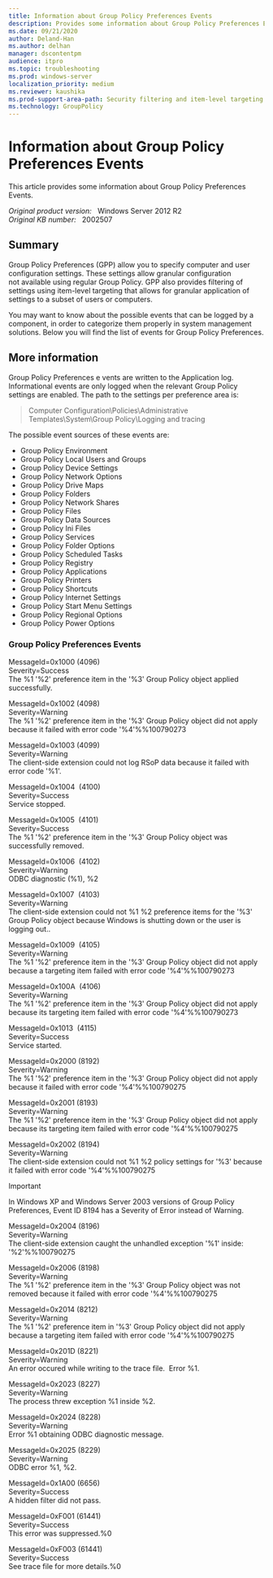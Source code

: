 ```yaml
---
title: Information about Group Policy Preferences Events
description: Provides some information about Group Policy Preferences Events
ms.date: 09/21/2020
author: Deland-Han
ms.author: delhan 
manager: dscontentpm
audience: itpro
ms.topic: troubleshooting
ms.prod: windows-server
localization_priority: medium
ms.reviewer: kaushika
ms.prod-support-area-path: Security filtering and item-level targeting
ms.technology: GroupPolicy
---
```

# Information about Group Policy Preferences Events

This article provides some information about Group Policy Preferences Events.

_Original product version:_ &nbsp; Windows Server 2012 R2  
_Original KB number:_ &nbsp; 2002507

## Summary

Group Policy Preferences (GPP) allow you to specify computer and user configuration settings. These settings allow granular configuration not available using regular Group Policy. GPP also provides filtering of settings using item-level targeting that allows for granular application of settings to a subset of users or computers.  

You may want to know about the possible events that can be logged by a component, in order to categorize them properly in system management solutions. Below you will find the list of events for Group Policy Preferences.

## More information

Group Policy Preferences e vents are written to the Application log. Informational events are only logged when the relevant Group Policy settings are enabled. The path to the settings per preference area is:  

 >Computer Configuration\Policies\Administrative Templates\System\Group Policy\Logging and tracing  

The possible event sources of these events are:
- Group Policy Environment 
- Group Policy Local Users and Groups 
- Group Policy Device Settings 
- Group Policy Network Options 
- Group Policy Drive Maps 
- Group Policy Folders 
- Group Policy Network Shares 
- Group Policy Files 
- Group Policy Data Sources 
- Group Policy Ini Files 
- Group Policy Services 
- Group Policy Folder Options 
- Group Policy Scheduled Tasks 
- Group Policy Registry 
- Group Policy Applications 
- Group Policy Printers 
- Group Policy Shortcuts 
- Group Policy Internet Settings 
- Group Policy Start Menu Settings 
- Group Policy Regional Options 
- Group Policy Power Options 

### Group Policy Preferences Events

MessageId=0x1000 (4096)  
Severity=Success  
The %1 '%2' preference item in the '%3' Group Policy object applied successfully. 
 
MessageId=0x1002 (4098)  
Severity=Warning  
The %1 '%2' preference item in the '%3' Group Policy object did not apply because it failed with error code '%4'%%100790273  

MessageId=0x1003 (4099)  
Severity=Warning  
The client-side extension could not log RSoP data because it failed with error code '%1'.  

MessageId=0x1004  (4100)  
Severity=Success  
Service stopped.  

MessageId=0x1005  (4101)  
Severity=Success  
The %1 '%2' preference item in the '%3' Group Policy object was successfully removed.  

MessageId=0x1006  (4102)  
Severity=Warning  
ODBC diagnostic (%1), %2  

MessageId=0x1007  (4103)  
Severity=Warning  
The client-side extension could not %1 %2 preference items for the '%3' Group Policy object because Windows is shutting down or the user is logging out..  

MessageId=0x1009  (4105)  
Severity=Warning  
The %1 '%2' preference item in the '%3' Group Policy object did not apply because a targeting item failed with error code '%4'%%100790273  

MessageId=0x100A  (4106)  
Severity=Warning  
The %1 '%2' preference item in the '%3' Group Policy object did not apply because its targeting item failed with error code '%4'%%100790273  

MessageId=0x1013  (4115)  
Severity=Success  
Service started.  

MessageId=0x2000 (8192)  
Severity=Warning  
The %1 '%2' preference item in the '%3' Group Policy object did not apply because it failed with error code '%4'%%100790275  

MessageId=0x2001 (8193)  
Severity=Warning  
The %1 '%2' preference item in the '%3' Group Policy object did not apply because its targeting item failed with error code '%4'%%100790275  

MessageId=0x2002 (8194)  
Severity=Warning  
The client-side extension could not %1 %2 policy settings for '%3' because it failed with error code '%4'%%100790275  

>[!IMPORTANT] 
In Windows XP and Windows Server 2003 versions of Group Policy Preferences, Event ID 8194 has a Severity of Error instead of Warning.  

MessageId=0x2004 (8196)  
Severity=Warning  
The client-side extension caught the unhandled exception '%1' inside: '%2'%%100790275  

MessageId=0x2006 (8198)  
Severity=Warning  
The %1 '%2' preference item in the '%3' Group Policy object was not removed because it failed with error code '%4'%%100790275  

MessageId=0x2014 (8212)  
Severity=Warning  
The %1 '%2' preference item in '%3' Group Policy object did not apply because a targeting item failed with error code '%4'%%100790275  

MessageId=0x201D (8221)  
Severity=Warning  
An error occured while writing to the trace file.  Error %1.  

MessageId=0x2023 (8227)  
Severity=Warning  
The process threw exception %1 inside %2.  

MessageId=0x2024 (8228)  
Severity=Warning  
Error %1 obtaining ODBC diagnostic message.  

MessageId=0x2025 (8229)  
Severity=Warning  
ODBC error %1, %2.  

MessageId=0x1A00 (6656)  
Severity=Success  
A hidden filter did not pass.  

MessageId=0xF001 (61441)  
Severity=Success  
This error was suppressed.%0  

MessageId=0xF003 (61441)  
Severity=Success  
See trace file for more details.%0  
